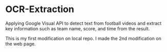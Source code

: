 # OCR-Extraction
Applying Google Visual API to detect text from football videos and extract key information such as team name, score, and time from the result.

This is my first modification on local repo.
I made the 2nd modification on the web page.
